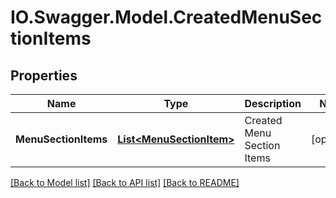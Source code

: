 # IO.Swagger.Model.CreatedMenuSectionItems
## Properties

Name | Type | Description | Notes
------------ | ------------- | ------------- | -------------
**MenuSectionItems** | [**List&lt;MenuSectionItem&gt;**](MenuSectionItem.md) | Created Menu Section Items | [optional] 

[[Back to Model list]](../README.md#documentation-for-models) [[Back to API list]](../README.md#documentation-for-api-endpoints) [[Back to README]](../README.md)

